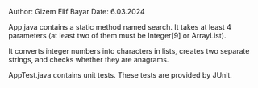 Author: Gizem Elif Bayar 
Date: 6.03.2024

App.java contains a static method named search. It takes at least 4 parameters (at least two of them must be Integer[9] or ArrayList<Integer>). 

It converts integer numbers into characters in lists, creates two separate strings, and checks whether they are anagrams.

AppTest.java contains unit tests. These tests are provided by JUnit. 

